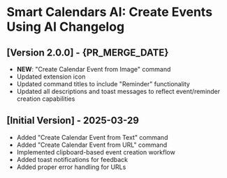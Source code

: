 # Smart Calendars AI: Create Events Using AI Changelog

## [Version 2.0.0] - {PR_MERGE_DATE}

- **NEW**: "Create Calendar Event from Image" command
- Updated extension icon 
- Updated command titles to include "Reminder" functionality
- Updated all descriptions and toast messages to reflect event/reminder creation capabilities

## [Initial Version] - 2025-03-29

- Added "Create Calendar Event from Text" command
- Added "Create Calendar Event from URL" command
- Implemented clipboard-based event creation workflow
- Added toast notifications for feedback
- Added proper error handling for URLs